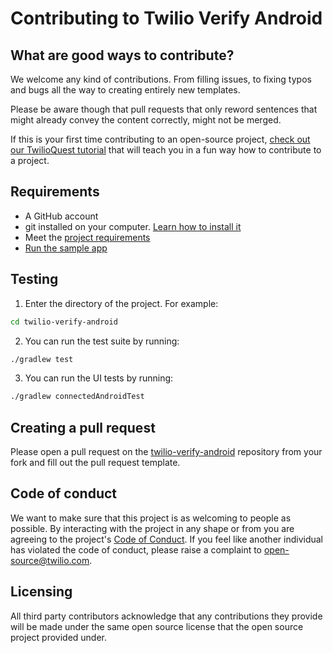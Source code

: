 # Contributing to Twilio Verify Android
## What are good ways to contribute?
We welcome any kind of contributions. From filling issues, to fixing typos and bugs all the way to creating entirely new templates.

Please be aware though that pull requests that only reword sentences that might already convey the content correctly, might not be merged.

If this is your first time contributing to an open-source project, [check out our TwilioQuest tutorial](https://www.twilio.com/quest/learn/open-source) that will teach you in a fun way how to contribute to a project.

## Requirements
- A GitHub account
- git installed on your computer. [Learn how to install it](https://help.github.com/en/articles/set-up-git)
- Meet the [project requirements](./README.md#Requirements)
- [Run the sample app](./README.md#SampleApp)

## Testing
1. Enter the directory of the project. For example:

```bash
cd twilio-verify-android
```
2. You can run the test suite by running:

```bash
./gradlew test
```
3. You can run the UI tests by running:

```bash
./gradlew connectedAndroidTest
```

## Creating a pull request
Please open a pull request on the [twilio-verify-android](https://github.com/twilio/twilio-verify-android) repository from your fork and fill out the pull request template.

## Code of conduct
We want to make sure that this project is as welcoming to people as possible. By interacting with the project in any shape or from you are agreeing to the project's [Code of Conduct](./CODE_OF_CONDUCT.md). If you feel like another individual has violated the code of conduct, please raise a complaint to [open-source@twilio.com](mailto:open-source@twilio.com).

## Licensing 
All third party contributors acknowledge that any contributions they provide will be made under the same open source license that the open source project provided under.
